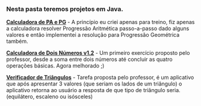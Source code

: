 ### Nesta pasta teremos projetos em Java.

**[Calculadora de PA e PG](https://github.com/Cartulo/Exercicios/blob/main/Java%20Basico/PA)** - A princípio eu criei apenas para treino, fiz apenas a calculadora resolver Progressão Aritmética passo-a-passo dado alguns valores e então implementei a resolução para Progressão Geométrica também.

**[Calculadora de Dois Números v1.2](https://github.com/Cartulo/Exercicios/blob/main/Java%20Basico/SomaTeste)** - Um primeiro exercício proposto pelo professor, desde a soma entre dois números até concluir as quatro operações básicas. Agora melhorado ;)

**[Verificador de Triângulos](https://github.com/Cartulo/Exercicios/blob/main/Java%20Basico/Triangulos)** - Tarefa proposta pelo professor, é um aplicativo que após apresentar 3 valores (que seriam os lados de um triângulo) o aplicativo retorna ao usuário a resposta de que tipo de triãngulo seria. (equilátero, escaleno ou isósceles)
